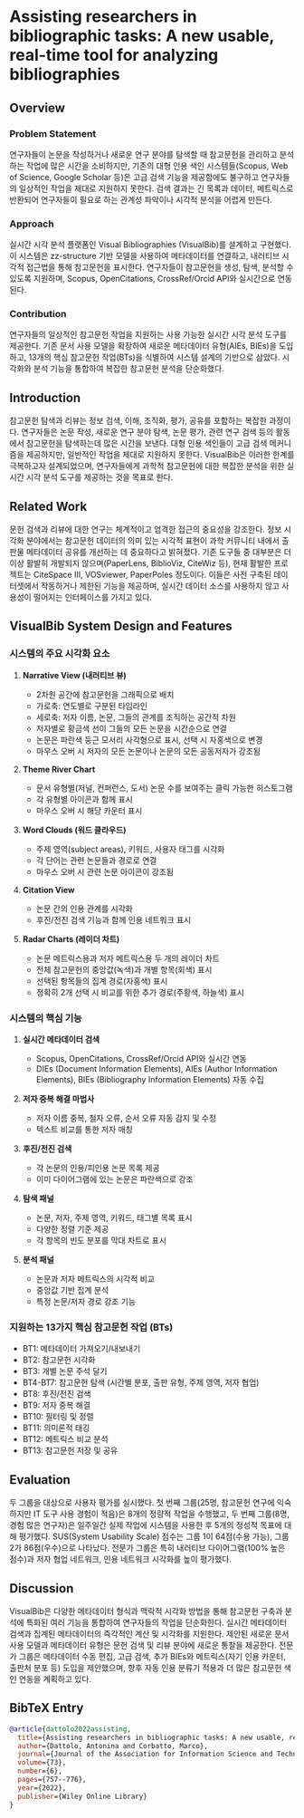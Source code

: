 # Assisting researchers in bibliographic tasks: A new usable, real-time tool for analyzing bibliographies

## Overview

### Problem Statement
연구자들이 논문을 작성하거나 새로운 연구 분야를 탐색할 때 참고문헌을 관리하고 분석하는 작업에 많은 시간을 소비하지만, 기존의 대형 인용 색인 시스템들(Scopus, Web of Science, Google Scholar 등)은 고급 검색 기능을 제공함에도 불구하고 연구자들의 일상적인 작업을 제대로 지원하지 못한다. 검색 결과는 긴 목록과 데이터, 메트릭스로 반환되어 연구자들이 필요로 하는 관계성 파악이나 시각적 분석을 어렵게 만든다.

### Approach
실시간 시각 분석 플랫폼인 Visual Bibliographies (VisualBib)를 설계하고 구현했다. 이 시스템은 zz-structure 기반 모델을 사용하여 메타데이터를 연결하고, 내러티브 시각적 접근법을 통해 참고문헌을 표시한다. 연구자들이 참고문헌을 생성, 탐색, 분석할 수 있도록 지원하며, Scopus, OpenCitations, CrossRef/Orcid API와 실시간으로 연동된다.

### Contribution
연구자들의 일상적인 참고문헌 작업을 지원하는 사용 가능한 실시간 시각 분석 도구를 제공한다. 기존 문서 사용 모델을 확장하여 새로운 메타데이터 유형(AIEs, BIEs)을 도입하고, 13개의 핵심 참고문헌 작업(BTs)을 식별하여 시스템 설계의 기반으로 삼았다. 시각화와 분석 기능을 통합하여 복잡한 참고문헌 분석을 단순화했다.

## Introduction
참고문헌 탐색과 리뷰는 정보 검색, 이해, 조직화, 평가, 공유를 포함하는 복잡한 과정이다. 연구자들은 논문 작성, 새로운 연구 분야 탐색, 논문 평가, 관련 연구 검색 등의 활동에서 참고문헌을 탐색하는데 많은 시간을 보낸다. 대형 인용 색인들이 고급 검색 메커니즘을 제공하지만, 일반적인 작업을 제대로 지원하지 못한다. VisualBib은 이러한 한계를 극복하고자 설계되었으며, 연구자들에게 과학적 참고문헌에 대한 복잡한 분석을 위한 실시간 시각 분석 도구를 제공하는 것을 목표로 한다.

## Related Work
문헌 검색과 리뷰에 대한 연구는 체계적이고 엄격한 접근의 중요성을 강조한다. 정보 시각화 분야에서는 참고문헌 데이터의 의미 있는 시각적 표현이 과학 커뮤니티 내에서 출판물 메타데이터 공유를 개선하는 데 중요하다고 밝혀졌다. 기존 도구들 중 대부분은 더 이상 활발히 개발되지 않으며(PaperLens, BiblioViz, CiteWiz 등), 현재 활발한 프로젝트는 CiteSpace III, VOSviewer, PaperPoles 정도이다. 이들은 사전 구축된 데이터셋에서 작동하거나 제한된 기능을 제공하며, 실시간 데이터 소스를 사용하지 않고 사용성이 떨어지는 인터페이스를 가지고 있다.

## VisualBib System Design and Features

### 시스템의 주요 시각화 요소

1. **Narrative View (내러티브 뷰)**
   - 2차원 공간에 참고문헌을 그래픽으로 배치
   - 가로축: 연도별로 구분된 타임라인
   - 세로축: 저자 이름, 논문, 그들의 관계를 조직하는 공간적 차원
   - 저자별로 황금색 선이 그들의 모든 논문을 시간순으로 연결
   - 논문은 파란색 둥근 모서리 사각형으로 표시, 선택 시 자홍색으로 변경
   - 마우스 오버 시 저자의 모든 논문이나 논문의 모든 공동저자가 강조됨

2. **Theme River Chart**
   - 문서 유형별(저널, 컨퍼런스, 도서) 논문 수를 보여주는 클릭 가능한 히스토그램
   - 각 유형별 아이콘과 함께 표시
   - 마우스 오버 시 해당 카운터 표시

3. **Word Clouds (워드 클라우드)**
   - 주제 영역(subject areas), 키워드, 사용자 태그를 시각화
   - 각 단어는 관련 논문들과 경로로 연결
   - 마우스 오버 시 관련 논문 아이콘이 강조됨

4. **Citation View**
   - 논문 간의 인용 관계를 시각화
   - 후진/전진 검색 기능과 함께 인용 네트워크 표시

5. **Radar Charts (레이더 차트)**
   - 논문 메트릭스용과 저자 메트릭스용 두 개의 레이더 차트
   - 전체 참고문헌의 중앙값(녹색)과 개별 항목(회색) 표시
   - 선택된 항목들의 집계 경로(자홍색) 표시
   - 정확히 2개 선택 시 비교를 위한 추가 경로(주황색, 하늘색) 표시

### 시스템의 핵심 기능

1. **실시간 메타데이터 검색**
   - Scopus, OpenCitations, CrossRef/Orcid API와 실시간 연동
   - DIEs (Document Information Elements), AIEs (Author Information Elements), BIEs (Bibliography Information Elements) 자동 수집

2. **저자 중복 해결 마법사**
   - 저자 이름 중복, 철자 오류, 순서 오류 자동 감지 및 수정
   - 텍스트 비교를 통한 저자 매칭

3. **후진/전진 검색**
   - 각 논문의 인용/피인용 논문 목록 제공
   - 이미 다이어그램에 있는 논문은 파란색으로 강조

4. **탐색 패널**
   - 논문, 저자, 주제 영역, 키워드, 태그별 목록 표시
   - 다양한 정렬 기준 제공
   - 각 항목의 빈도 분포를 막대 차트로 표시

5. **분석 패널**
   - 논문과 저자 메트릭스의 시각적 비교
   - 중앙값 기반 집계 분석
   - 특정 논문/저자 경로 강조 기능

### 지원하는 13가지 핵심 참고문헌 작업 (BTs)

- BT1: 메타데이터 가져오기/내보내기
- BT2: 참고문헌 시각화
- BT3: 개별 논문 주석 달기
- BT4-BT7: 참고문헌 탐색 (시간별 분포, 출판 유형, 주제 영역, 저자 협업)
- BT8: 후진/전진 검색
- BT9: 저자 중복 해결
- BT10: 필터링 및 정렬
- BT11: 의미론적 태깅
- BT12: 메트릭스 비교 분석
- BT13: 참고문헌 저장 및 공유

## Evaluation
두 그룹을 대상으로 사용자 평가를 실시했다. 첫 번째 그룹(25명, 참고문헌 연구에 익숙하지만 IT 도구 사용 경험이 적음)은 8개의 정량적 작업을 수행했고, 두 번째 그룹(8명, 경험 많은 연구자)은 일주일간 실제 작업에 시스템을 사용한 후 5개의 정성적 목표에 대해 평가했다. SUS(System Usability Scale) 점수는 그룹 1이 64점(수용 가능), 그룹 2가 86점(우수)으로 나타났다. 전문가 그룹은 특히 내러티브 다이어그램(100% 높은 점수)과 저자 협업 네트워크, 인용 네트워크 시각화를 높이 평가했다.

## Discussion
VisualBib은 다양한 메타데이터 형식과 맥락적 시각화 방법을 통해 참고문헌 구축과 분석에 특화된 여러 기능을 통합하여 연구자들의 작업을 단순화한다. 실시간 메타데이터 검색과 집계된 메타데이터의 즉각적인 계산 및 시각화를 지원한다. 제안된 새로운 문서 사용 모델과 메타데이터 유형은 문헌 검색 및 리뷰 분야에 새로운 통찰을 제공한다. 전문가 그룹은 메타데이터 수동 편집, 고급 검색, 추가 BIEs와 메트릭스(자기 인용 카운터, 출판처 분포 등) 도입을 제안했으며, 향후 자동 인용 분류기 적용과 더 많은 참고문헌 색인 연동을 계획하고 있다.

## BibTeX Entry
```bibtex
@article{dattolo2022assisting,
  title={Assisting researchers in bibliographic tasks: A new usable, real-time tool for analyzing bibliographies},
  author={Dattolo, Antonina and Corbatto, Marco},
  journal={Journal of the Association for Information Science and Technology},
  volume={73},
  number={6},
  pages={757--776},
  year={2022},
  publisher={Wiley Online Library}
}
```